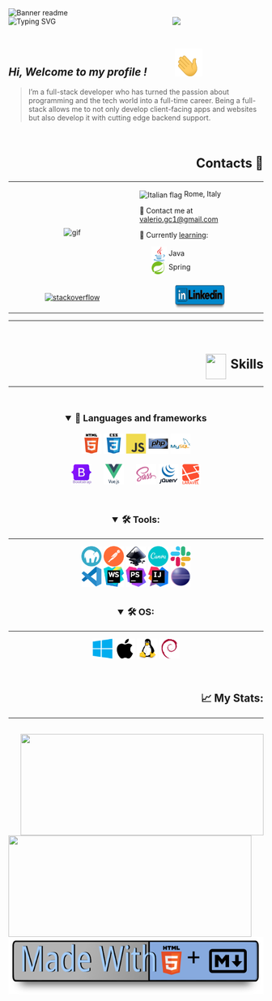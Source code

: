 



<img srcset="assets/gifs/banner-sm.gif 853w, assets/gifs/banner.gif 1280w" sizes="(max-width: 600px) 853px, 1280px" src="assets/gifs/banner.gif" alt="Banner readme" />

  

<div align="center" >
    <img align=left src="https://readme-typing-svg.demolab.com?font=Fira+Code&weight=600&size=25&duration=4500&pause=1000&color=3760F7&background=FFFFFF00&center=true&vCenter=true&lines=%F0%9F%96%A5%EF%B8%8F++PC+Hardware+Enthusiast" alt="Typing SVG" />
    <span align="right">    
        <img  align="right" width="180" src="https://komarev.com/ghpvc/?username=ValerioGc&&style=plastic"  /> 
    </span>
</div>
 
 
<br/>  
<br/>  


##  ***Hi, Welcome to my profile !***  <img  style="padding: 0 50px" valign=center width="55px" src="assets/gifs/waving.gif"/>
  > I’m a full-stack developer who has turned the passion about programming and the tech world into a full-time career. Being a full-stack allows me to not only develop client-facing apps and websites but also develop it with cutting edge backend support.

<br/>  


<h2 align="right" style="font-size:25px;font-weight:bold">Contacts 📡</h2>   
<table align="center" width="100%">
    <tr>
        <td valign="center" width="50%">
            <div align="center">
                <img height= "100%" valign="center" align="center" src="assets/gifs/whereIsTheCode.gif" alt="gif" />
            </div>  
        </td>
        <td valign="center" width="50%">
            <p>
                <img src=https://upload.wikimedia.org/wikipedia/commons/0/03/Flag_of_Italy.svg alt="Italian flag" align="center" width="18" height="18" />  Rome, Italy
            </p>
            <p>
                📧 Contact me at <a href="mailto:valerio.gc1@gmail.com"> valerio.gc1@gmail.com </a>
            </p>
            <p>
                📖 Currently <ins>learning</ins>:
            </p>
            <ul style="list-style:none">
                <li>
                    <img align="center" src="assets/skills&tools/skills/java.svg"  alt="Java" width="30px" /> <span>Java</span> 
                </li>
              <li>
                    <img align="center" src="assets/skills&tools/frameworks/spring.svg"  alt="Spring" width="25px" /> <span style="padding: 0 5px"> Spring</span> 
                </li>
            </ul>
        </td>
    </tr>
    <tr align="center">
        <td width="50%">
            <a href="https://stackoverflow.com/users/Valerio Genco" target="_blank">
                <img src="assets/badges/stack%20overflow-pillls.svg.svg" alt="stackoverflow" width="100px" height="50px" />
            </a> 
        </td>
        <td width="50%">
            <a href="https://linkedin.com/in/valerio-genco" target="_blank">
                <img src="assets/badges/linkedin-simple.svg" width="100px"  height="50px" />
            </a> 
        </td>
    </tr>
</table>  
        <hr/>

<br/>  
<br/>  
<br/>  

<div align="right">
    <img align="center" src="https://raw.githubusercontent.com/rahulbanerjee26/githubProfileReadmeGenerator/main/gifs/code.gif" width="40px" height="50px">
    <span style="font-size:25px;font-weight:bold;padding-left:5px">Skills</span>
</div>

 ----
 
<br/>

<details open align="center">
   <summary align="center"  style="font-size:18px;margin:20px"><strong> 🧱 Languages and frameworks</strong></summary>
    <div align="center">
        <span>
            <img width="40px" valign="center" align="center" src="assets/skills&tools/skills/html-text.svg"  alt="HTML5" />  
        </span>
        <span>
            <img width="40px" valign="center" align="center"  src="assets/skills&tools/skills/css-text.svg" alt="CSS3"  />
        </span>
        <span>
            <img width="40px" valign="center" align="center" src="assets/skills&tools/skills/javascript.svg"  alt="JavaScript" />	
        </span>
        <span>
            <img width="40px" valign="center" align="center"  align="center" src="assets/skills&tools/skills/php.svg" alt="PHP 8" />
        </span>
        <span>
            <img width="40px" valign="center" align="center" src="assets/skills&tools/skills/mysql.svg"  alt="MySQL" />
        </span>
    </div>
    <div>
        <span>
            <img width="40px" valign="center" align="center" src="assets/skills&tools/frameworks/bootstrap-text.svg" alt="bootstrap" />
        </span>
        <span>
            <img src="assets/skills&tools/frameworks/vue-text.svg" style="padding:20px" width="40px" valign="center" align="center"  alt="Vue Js" />
        </span>
        <span>
            <img width="40px" valign="center" align="center"  src="assets/skills&tools/frameworks/sass.svg" alt="sass" />
        </span>
        <span>
            <img width="40px" valign="center" align="center" src="assets/skills&tools/frameworks/jquery-text.svg" alt="JQuery" />
        </span>
        <span>
            <img width="40px" valign="center" align="center" src="assets/skills&tools/frameworks/laravel-text.svg" alt="Laravel" />
        </span>
    </div>
</details>

<br/>

<details open>
<hr/>
    <summary align="center" style="font-size:18px;margin:20px 0"><strong>🛠️ Tools: </strong></></summary>
    <div align="center">
        <div align="center">
            <img width="40px" valign="center" align="center" src="assets/skills&tools/tools/mamp.svg" alt="mamp" />
            <img width="40px" valign="center" align="center" src="assets/skills&tools/tools/postman.svg" alt="postman" />
            <img width="40px" valign="center" align="center" src="assets/skills&tools/tools/inkscape.svg" alt="inkscape" />
            <img width="40px" valign="center" align="center" src="assets/skills&tools/tools/canva.svg" alt="canva" />
            <img width="40px" valign="center" align="center" src="assets/skills&tools/tools/slack1.svg" alt="slack" />                
        </div>
        <div>
            <span>
                <img width="40px" valign="center" align="center" src="assets/skills&tools/tools/vscode.svg" alt="VSCode" />
            </span>
            <span>
                <img width="40px" valign="center" align="center" src="assets/skills&tools/tools/webStorm.svg" alt="WebStorm" />
            </span>
            <span>
                <img width="40px" valign="center" align="center" src="assets/skills&tools/tools/phpStorm.svg" alt="phpStorm" />
            </span>
            <span>
                <img width="40px" valign="center" align="center" src="assets/skills&tools/tools/IntelliJ.svg" alt="IntelliJ Idea" />
            </span>
            <span>
                <img width="40px" valign="center" align="center" src="assets/skills&tools/tools/eclipse.svg" alt="eclipse" />
            </span>
        </div>
    </div>
</details>

<br/>   

<details open>
    <hr/>
    <summary align="center"  style="font-size:18px;margin:20px 0"><strong>🛠️ OS: </summary></strong>
        <div align=center>
                <span>
                    <img width="40px" valign="center" align="center" src="assets/skills&tools/os/windows.svg" alt="windows" />
                </span>
                <span>
                    <img width="40px" valign="center" align="center" src="assets/skills&tools/os/apple.svg" alt="macos" />
                </span>
                <span>
                    <img width="40px" valign="center" align="center" src="assets/skills&tools/os/linux.svg" alt="linux" />
                </span>
                <span>
                    <img width="40px" valign="center" align="center" src="assets/skills&tools/os/debian.svg" alt="debian" />
                </span>
        </div>
</details>

<br/>  
<br/>  



<h2 align="right">📈 My Stats:</h2>

----

<br/>   


<div width=100% align="center">
  <picture>
  <source srcset="https://github-readme-stats.vercel.app/api?username=ValerioGc&show_icons=true&count_private=true&theme=dark" media="(prefers-color-scheme: dark)"  />
  <source srcset="https://github-readme-stats.vercel.app/api?ValerioGc=ValerioGc&show_icons=true&count_private=truetheme=dark" media="(prefers-color-scheme: light), (prefers-color-scheme: no-preference)"  />
  <img align="right" width="480px" height="200px" src="https://github-readme-stats.vercel.app/api?username=ValerioGc&show_icons=true&count_private=true&include_all_commits=truetheme=dark" />
  </picture>
<!-- Profile Stats -->
<br/>
  <picture>
    <source 
      srcset="https://github-readme-stats.vercel.app/api/top-langs/?username=ValerioGc&layout=compact&theme=dark" (prefers-color-scheme: dark) />
    <source
      srcset="https://github-readme-stats.vercel.app/api/top-langs/?username=ValerioGc&theme=dark"
      media="(prefers-color-scheme: light), (prefers-color-scheme: no-preference)"/>
    <img align="left" width="480px" height="200px" src="https://github-readme-stats.vercel.app/api/top-langs/?username=ValerioGc&theme=dark" />
  </picture>
</div>



<div align="center" width="100%" valign=center>
    <img src="assets/badges/made-with-markdown.svg" alt="custom-badge"  />
</div>

